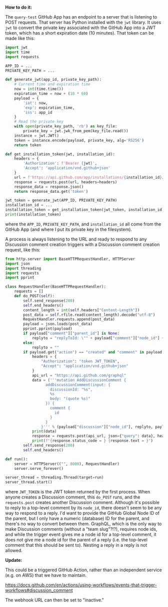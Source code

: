**How to do it:**

The `query-test` GitHub App has an endpoint to a server that is listening to POST requests. That server has Python installed with the `jwt` library. It uses `jwt` to convert the private key associated with the GitHub App into a JWT token, which has a short expiration date (10 minutes). That token can be made like this:

```python
import jwt
import time
import requests

APP_ID = ...
PRIVATE_KEY_PATH = ...

def generate_jwt(app_id, private_key_path):
    # Current time and expiration time
    now = int(time.time())
    expiration_time = now + (10 * 60)
    payload = {
        'iat': now,
        'exp': expiration_time,
        'iss': app_id
    }
    # Read the private key
    with open(private_key_path, 'rb') as key_file:
        private_key = jwt.jwk_from_pem(key_file.read())
    instance = jwt.JWT()
    token = instance.encode(payload, private_key, alg='RS256')
    return token

def get_installation_token(jwt, installation_id):
    headers = {
        'Authorization': f'Bearer {jwt}',
        'Accept': 'application/vnd.github+json'
    }
    url = f'https://api.github.com/app/installations/{installation_id}/access_tokens'
    response = requests.post(url, headers=headers)
    response_data = response.json()
    return response_data.get('token')

jwt_token = generate_jwt(APP_ID, PRIVATE_KEY_PATH)
installation_id = ...
installation_token = get_installation_token(jwt_token, installation_id)
print(installation_token)
```

where the `APP_ID`, `PRIVATE_KEY_PATH`, and `installation_id` all come from the GitHub App (and where I put its private key in the filesystem).

A process is always listening to the URL and ready to respond to any Discussion comment creation triggers with a Discussion comment creation request, like this:

```python
from http.server import BaseHTTPRequestHandler, HTTPServer
import json
import threading
import requests
import pprint

class RequestHandler(BaseHTTPRequestHandler):
    requests = []
    def do_POST(self):
        self.send_response(200)
        self.end_headers()
        content_length = int(self.headers["Content-Length"])
        post_data = self.rfile.read(content_length).decode("utf-8")
        RequestHandler.requests.append(post_data)
        payload = json.loads(post_data)
        pprint.pprint(payload)
        if payload["comment"]["parent_id"] is None:
            replyto = "replyToId: \"" + payload["comment"]["node_id"] + "\","
        else:
            replyto = ""
        if payload.get("action") == "created" and "comment" in payload:
            headers = {
                "Authorization": "token JWT_TOKEN",
                "Accept": "application/vnd.github+json"
            }
            api_url = "https://api.github.com/graphql"
            data = ('''mutation AddDiscussionComment {
                  addDiscussionComment(input: {
                    discussionId: "%s",
                    %s
                    body: "(quote %s)"
                  }) {
                    comment {
                      id
                    }
                  }
                }''' % (payload["discussion"]["node_id"], replyto, payload["comment"]["body"]))
            print(data)
            response = requests.post(api_url, json={"query": data}, headers=headers)
            print(f"{response.status_code = } {response.text = }")
        self.send_response(200)
        self.end_headers()

def run():
    server = HTTPServer(("", 8000), RequestHandler)
    server.serve_forever()

server_thread = threading.Thread(target=run)
server_thread.start()
```

where `JWT_TOKEN` is the JWT token returned by the first process. When anyone creates a Discussion comment, this `do_POST` runs, and the `requests.post` creates another Discussion comment. Although it's possible to reply to a top-level comment by its `node_id`, there doesn't seem to be any way to respond to a reply. I'd want to provide the GitHub Global Node ID of the parent, but I only have a numeric (database) ID for the parent, and there's no way to convert between them. GraphQL, which is the only way to make Discussion comments (without a "team slug"?!?), requires node ids, and while the trigger event gives me a node id for a top-level comment, it does not give me a node id for the parent of a reply (i.e. the top-level comment that this should be sent to). Nesting a reply in a reply is not allowed.

**Update:**

This could be a triggered GitHub Action, rather than an independent service (e.g. on AWS) that we have to maintain.

https://docs.github.com/en/actions/using-workflows/events-that-trigger-workflows#discussion_comment

The webhook URL can then be set to "inactive."
